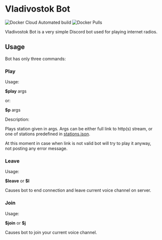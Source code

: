 # Vladivostok Bot

![Docker Cloud Automated build](https://img.shields.io/docker/cloud/automated/kuskoman/vladivostokbot)
![Docker Pulls](https://img.shields.io/docker/pulls/kuskoman/vladivostokbot)

Vladivostok Bot is a very simple Discord bot used for playing internet radios.

## Usage

Bot has only three commands:

### Play

Usage:

**\$play** args

or:

**\$p** args

Description:

Plays station given in args. Args can be either full link
to http(s) stream, or one of stations predefined in [stations.json](stations.json).

At this moment in case when link is not valid bot will try to play it
anyway, not posting any error message.

### Leave

Usage:

**\$leave** or **\$l**

Causes bot to end connection and leave current voice channel on server.

### Join

Usage:

**\$join** or **\$j**

Causes bot to join your current voice channel.

